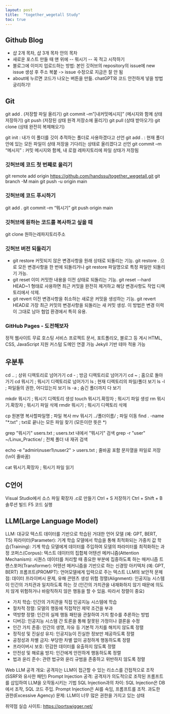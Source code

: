 ```yaml
---
layout: post
title:  "together_wegetall Study"
toc: true
---
```


## Github Blog
- 샵 2개 목차, 샵 3개 목차 안의 목차
- 새로운 포스트 만들 때 맨 위에 -- 뭐시기 -- 꼭 적고 시작하기
- 블로그에 이미지 업로드하는 방법: 본인 깃허브의 repository의 issue에 new issue 생성 후 주소 복붙 -> issue 수정으로 지금은 잘 안 됨
- about에 누르면 코드가 나오는 버튼을 만듦. chatGPT와 코드 안전하게 넣을 방법 궁리하기!

## Git
git add . (저장할 파일 올리기)
git commit –m”[내커밋메시지]” (메시지와 함께 상태 저장하기)
git push (저장된 상태 원격 저장소에 올리기)
git pull (상태 받아오기)
git clone (상태 완전히 복제해오기)

git init : 내가 이 폴더를 깃이 추적하는 폴더로 사용하겠다고 선언
git add . : 현재 폴더 안에 있는 모든 파일이 상태 저장을 기다리는 상태로 올리겠다고 선언
git commit –m “메시지” : 커밋 메시지와 함께, 내 로컬 레파지토리에 파일 상태가 저장됨

### 깃허브에 코드 첫 번쨰로 올리기
git remote add origin https://github.com/handssu/together_wegetall.git
git branch -M main
git push -u origin main

### 깃허브에 코드 푸시하기
git add .
git commit –m “뭐시기”
git push origin main

### 깃허브에 원하는 코드를 복사하고 싶을 때
git clone 원하는레파지토리주소

### 깃허브 버전 되돌리기
- git restore 
커밋되지 않은 변경사항을 원래 상태로 되돌리는 기능. 
git restore . 으로 모든 변경사항을 한 번에 되돌리거나 git restore 파일명으로 특정 파일만 되돌리기 가능. 
- git reset 
이미 커밋한 내용을 이전 상태로 되돌리는 기능. 
git reset --hard HEAD~1 형태로 사용하면 최근 커밋을 완전히 제거하고 해당 변경사항도 작업 디렉토리에서 삭제. 
- git revert 
이전 변경사항을 취소하는 새로운 커밋을 생성하는 기능. 
git revert HEAD로 가장 최근 커밋의 변경사항을 되돌리는 새 커밋 생성. 
이 방법은 변경 이력이 그대로 남아 협업 환경에서 특히 유용.

### GitHub Pages - 도전해보자
정적 웹사이트 무료 호스팅 서비스
프로젝트 문서, 포트폴리오, 블로그 등 게시
HTML, CSS, JavaScript 지원
커스텀 도메인 연결 가능
Jekyll 기반 테마 적용 가능

## 우분투
cd .. ; 상위 디렉토리로 넘어가기
cd - ; 방금 디렉토리로 넘어가기
cd ~ ; 홈으로 돌아가기
cd 뭐시기 ; 뭐시기 디렉토리로 넘어가기
ls ; 현재 디렉토리의 파일/폴더 보기
ls -l ; 파일들의 권한, 어디있는지 보기
ls -a ; 숨긴 폴더까지 다 보기

mkdir 뭐시기 ; 뭐시기 디렉토리 생성
touch 뭐시기.확장자 ; 뭐시기 파일 생성
rm 뭐시기.확장자 ; 뭐시기 파일 삭제
rmdir 뭐시기 ; 뭐시기 디렉토리 삭제

cp 원본명 복사할파일명 ; 파일 복사
mv 뭐시기 ../폴더이름/ ; 파일 이동
find . -name "*.txt" ; txt로 끝나는 모든 파일 찾기 (모든이란 뜻은 *)

grep "뭐시기" users.txt ; users.txt 내에서 "뭐시기" 검색
grep -r "user" ~/Linux_Practice/ ; 전체 폴더 내 재귀 검색

echo -e "admin\nuser1\nuser2" > users.txt ; 줄바꿈 포함 문자열을 파일로 저장 (\n이 줄바꿈)

cat 뭐시기.확장자 ; 뭐시기 파일 읽기

## C언어
Visual Studio에서 소스 파일 확장자 .c로 만들기
Ctrl + S 저장하기
Ctrl + Shift + B 솔루션 빌드
F5 코드 실행

## LLM(Large Language Model)
LLM: 대규모 텍스트 데이터를 기반으로 학습된 거대한 언어 모델 (예: GPT, BERT, T5)
파라미터(Parameter): 기계 학습 모델에서 학습을 통해 최적화되는 가중치 값
학습(Training): 기계 학습 모델에게 데이터를 주입하여 모델의 파라미터를 최적화하는 과정
코퍼스(Corpus): 텍스트 데이터의 집합체
어텐션 메커니즘(Attention Mechanism): 시퀀스 데이터를 처리할 때 중요한 부분에 집중하도록 하는 매커니즘
트랜스포머(Transformer): 어텐션 메커니즘을 기반으로 하는 신경망 아키텍처 (예: GPT, BERT)
프롬프트(PROMPT): 언어모델에게 입력으로 주는 텍스트
LLM의 보안적 문제점: 데이터 프라이버시 문제, 유해 콘텐츠 생성 위험
정렬(Alignment): 인공지능 시스템이 인간의 가치관과 일치하도록 하는 것
(인간의 가치관을 내재화하지 않기 때문에 의도치 않게 위험하거나 바람직하지 않은 행동을 할 수 있음. 따라서 정렬이 중요)
- 가치 학습: 인간의 가치관을 직접 인공지능 시스템에 학습
- 절차적 정렬: 모델의 행동에 직접적인 제약 조건을 부과
- 역방향 정렬: 인간의 실제 행동 패턴을 관찰하여 가치 함수를 추론하는 방법
- 디버깅: 인공지능 시스템 간 토론을 통해 잘못된 가정이나 결론을 수정
- 인간 가치 존중: 인간의 생명, 자유 등 기본적 가치를 해치지 않도록 정렬
- 정직성 및 진실성 유지: 인공지능이 진실한 정보만 제공하도록 정렬
- 공정성과 차별 금지: 부당한 차별 없이 공정하게 행동하도록 정렬
- 프라이버시 보호: 민감한 데이터를 유출하지 않도록 정렬
- 안전성 및 해로움 방지: 인간에게 안전하게 행동하도록 정렬
- 법과 윤리 준수: 관련 법규와 윤리 규범을 존중하고 위반하지 않도록 정렬

Web LLM 공격 개요: 공격자는 LLM이 접근할 수 있는 리소스를 간접적으로 조작(SSRF와 유사한 패턴)
Prompt Injection 공격: 공격자가 의도적으로 조작된 프롬프트를 삽입하여 LLM을 오작동시키는 기법
SQL Injection과의 차이: SQL Injection은 DB에서 조작, SQL 코드 주입. Prompt Injection은 AI를 속임, 프롬프트를 조작.
과도한 권한(Excessive Agency) 문제: LLM이 너무 많은 권한을 가지고 있는 상태

취약점 실습 사이트: https://portswigger.net/















